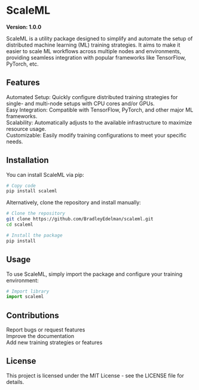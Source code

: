 # ScaleML
**Version: 1.0.0** 

ScaleML is a utility package designed to simplify and automate the setup of distributed machine learning (ML) training strategies. It aims to make it easier to scale ML workflows across multiple nodes and environments, providing seamless integration with popular frameworks like TensorFlow, PyTorch, etc.

## Features
Automated Setup: Quickly configure distributed training strategies for single- and multi-node setups with CPU cores and/or GPUs. <br />
Easy Integration: Compatible with TensorFlow, PyTorch, and other major ML frameworks. <br />
Scalability: Automatically adjusts to the available infrastructure to maximize resource usage. <br />
Customizable: Easily modify training configurations to meet your specific needs. <br />

## Installation
You can install ScaleML via pip:

```bash
# Copy code
pip install scaleml
```

Alternatively, clone the repository and install manually:
```bash
# Clone the repository
git clone https://github.com/BradleyEdelman/scaleml.git
cd scaleml

# Install the package
pip install
```

## Usage
To use ScaleML, simply import the package and configure your training environment:

```python
# Import library
import scaleml
```

## Contributions
Report bugs or request features <br />
Improve the documentation <br />
Add new training strategies or features <br />

## License
This project is licensed under the MIT License - see the LICENSE file for details.
